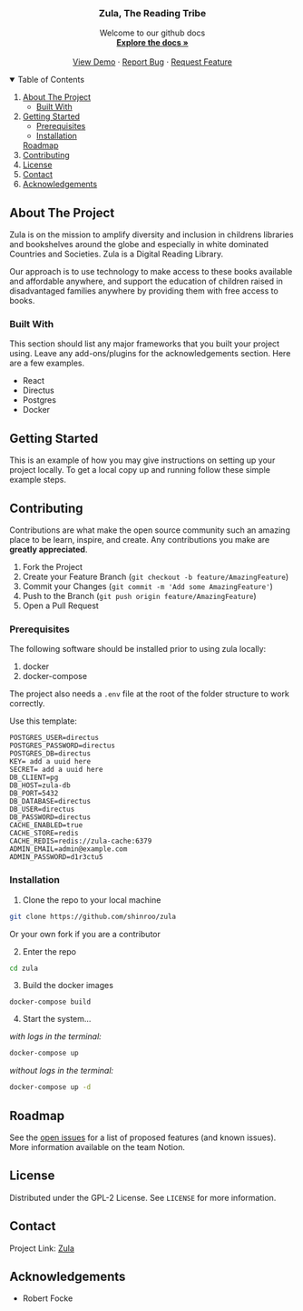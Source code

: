 <br />
<p align="center">
  <!-- <a href="https://github.com/shinroo/zula">
    <img src="images/logo.png" alt="Logo" width="80" height="80">
  </a> -->

  <h3 align="center">Zula, The Reading Tribe</h3>

  <p align="center">
    Welcome to our github docs
    <br />
    <a href="https://github.com/shinroo/zula"><strong>Explore the docs »</strong></a>
    <br />
    <br />
    <a href="https://reading-tribe.anvil.app/">View Demo</a>
    ·
    <a href="https://github.com/shinroo/zula/issues">Report Bug</a>
    ·
    <a href="https://github.com/shinroo/zula/issues">Request Feature</a>
  </p>
</p>



<!-- TABLE OF CONTENTS -->
<details open="open">
  <summary>Table of Contents</summary>
  <ol>
    <li>
      <a href="#about-the-project">About The Project</a>
      <ul>
        <li><a href="#built-with">Built With</a></li>
      </ul>
    </li>
    <li>
      <a href="#getting-started">Getting Started</a>
      <ul>
        <li><a href="#prerequisites">Prerequisites</a></li>
        <li><a href="#installation">Installation</a></li>
      </ul>
    </li
    <li><a href="#roadmap">Roadmap</a></li>
    <li><a href="#contributing">Contributing</a></li>
    <li><a href="#license">License</a></li>
    <li><a href="#contact">Contact</a></li>
    <li><a href="#acknowledgements">Acknowledgements</a></li>
  </ol>
</details>



<!-- ABOUT THE PROJECT -->
## About The Project

Zula is on the mission to amplify diversity and inclusion in childrens libraries and bookshelves around the globe and especially in white dominated Countries and Societies. Zula is a Digital Reading Library.

Our approach is to use technology to make access to these books available and affordable anywhere, and support the education of children raised in disadvantaged families anywhere by providing them with free access to books.


### Built With

This section should list any major frameworks that you built your project using. Leave any add-ons/plugins for the acknowledgements section. Here are a few examples.
* React
* Directus
* Postgres
* Docker

<!-- GETTING STARTED -->
## Getting Started

This is an example of how you may give instructions on setting up your project locally.
To get a local copy up and running follow these simple example steps.

## Contributing

Contributions are what make the open source community such an amazing place to be learn, inspire, and create. Any contributions you make are **greatly appreciated**.

1. Fork the Project
2. Create your Feature Branch (`git checkout -b feature/AmazingFeature`)
3. Commit your Changes (`git commit -m 'Add some AmazingFeature'`)
4. Push to the Branch (`git push origin feature/AmazingFeature`)
5. Open a Pull Request

### Prerequisites

The following software should be installed prior to using zula locally:
1. docker
2. docker-compose

The project also needs a `.env` file at the root of the folder structure to work correctly.

Use this template:
```
POSTGRES_USER=directus
POSTGRES_PASSWORD=directus
POSTGRES_DB=directus
KEY= add a uuid here
SECRET= add a uuid here
DB_CLIENT=pg
DB_HOST=zula-db
DB_PORT=5432
DB_DATABASE=directus
DB_USER=directus
DB_PASSWORD=directus
CACHE_ENABLED=true
CACHE_STORE=redis
CACHE_REDIS=redis://zula-cache:6379
ADMIN_EMAIL=admin@example.com
ADMIN_PASSWORD=d1r3ctu5
```

### Installation

1. Clone the repo to your local machine

```sh
git clone https://github.com/shinroo/zula
```

Or your own fork if you are a contributor

2. Enter the repo

```sh
cd zula
```

3. Build the docker images

```
docker-compose build
```

4. Start the system...

_with logs in the terminal:_

```sh
docker-compose up
```

_without logs in the terminal:_

```sh
docker-compose up -d
```

<!-- ROADMAP -->
## Roadmap

See the [open issues](https://github.com/shinroo/zula/issues) for a list of proposed features (and known issues). More information available on the team Notion.

<!-- LICENSE -->
## License

Distributed under the GPL-2 License. See `LICENSE` for more information.


<!-- CONTACT -->
## Contact

Project Link: [Zula](https://github.com/shinroo/zula)



<!-- ACKNOWLEDGEMENTS -->
## Acknowledgements
* Robert Focke